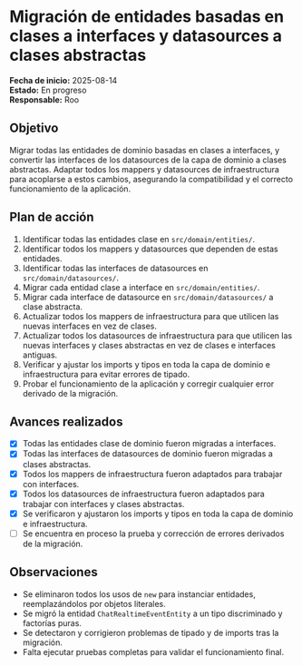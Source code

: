 # Migración de entidades basadas en clases a interfaces y datasources a clases abstractas

**Fecha de inicio:** 2025-08-14  
**Estado:** En progreso  
**Responsable:** Roo

## Objetivo

Migrar todas las entidades de dominio basadas en clases a interfaces, y convertir las interfaces de los datasources de la capa de dominio a clases abstractas. Adaptar todos los mappers y datasources de infraestructura para acoplarse a estos cambios, asegurando la compatibilidad y el correcto funcionamiento de la aplicación.

## Plan de acción

1. Identificar todas las entidades clase en `src/domain/entities/`.
2. Identificar todos los mappers y datasources que dependen de estas entidades.
3. Identificar todas las interfaces de datasources en `src/domain/datasources/`.
4. Migrar cada entidad clase a interface en `src/domain/entities/`.
5. Migrar cada interface de datasource en `src/domain/datasources/` a clase abstracta.
6. Actualizar todos los mappers de infraestructura para que utilicen las nuevas interfaces en vez de clases.
7. Actualizar todos los datasources de infraestructura para que utilicen las nuevas interfaces y clases abstractas en vez de clases e interfaces antiguas.
8. Verificar y ajustar los imports y tipos en toda la capa de dominio e infraestructura para evitar errores de tipado.
9. Probar el funcionamiento de la aplicación y corregir cualquier error derivado de la migración.

## Avances realizados

- [x] Todas las entidades clase de dominio fueron migradas a interfaces.
- [x] Todas las interfaces de datasources de dominio fueron migradas a clases abstractas.
- [x] Todos los mappers de infraestructura fueron adaptados para trabajar con interfaces.
- [x] Todos los datasources de infraestructura fueron adaptados para trabajar con interfaces y clases abstractas.
- [x] Se verificaron y ajustaron los imports y tipos en toda la capa de dominio e infraestructura.
- [ ] Se encuentra en proceso la prueba y corrección de errores derivados de la migración.

## Observaciones

- Se eliminaron todos los usos de `new` para instanciar entidades, reemplazándolos por objetos literales.
- Se migró la entidad `ChatRealtimeEventEntity` a un tipo discriminado y factorías puras.
- Se detectaron y corrigieron problemas de tipado y de imports tras la migración.
- Falta ejecutar pruebas completas para validar el funcionamiento final.
